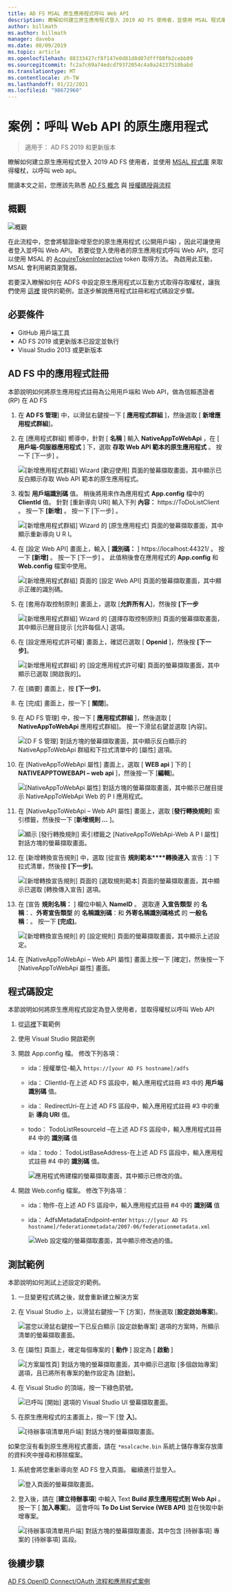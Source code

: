 ```yaml
---
title: AD FS MSAL 原生應用程式呼叫 Web API
description: 瞭解如何建立原生應用程式登入 2019 AD FS 使用者，並使用 MSAL 程式庫來取得權杖，以呼叫 web Api。
author: billmath
ms.author: billmath
manager: daveba
ms.date: 08/09/2019
ms.topic: article
ms.openlocfilehash: 88333427cf8f147e0d81d8d07dfff08fb2cebb09
ms.sourcegitcommit: fc2a7c69a74edcd79372054c4a9a24237510babd
ms.translationtype: MT
ms.contentlocale: zh-TW
ms.lasthandoff: 01/22/2021
ms.locfileid: "98672960"
---
```

# <a name="scenario-native-app-calling-web-api"></a>案例：呼叫 Web API 的原生應用程式
>適用于： AD FS 2019 和更新版本

瞭解如何建立原生應用程式登入 2019 AD FS 使用者，並使用 [MSAL 程式庫](https://github.com/AzureAD/microsoft-authentication-library-for-dotnet/wiki)  來取得權杖，以呼叫 web api。

閱讀本文之前，您應該先熟悉 [AD FS 概念](../ad-fs-openid-connect-oauth-concepts.md) 與 [授權碼授與流程](../../overview/ad-fs-openid-connect-oauth-flows-scenarios.md#authorization-code-grant-flow)

## <a name="overview"></a>概觀

 ![概觀](media/adfs-msal-native-app-web-api/native1.png)

在此流程中，您會將驗證新增至您的原生應用程式 (公開用戶端) ，因此可讓使用者登入並呼叫 Web API。 若要從登入使用者的原生應用程式呼叫 Web API，您可以使用 MSAL 的 [AcquireTokenInteractive](/dotnet/api/microsoft.identity.client.ipublicclientapplication.acquiretokeninteractive#Microsoft_Identity_Client_IPublicClientApplication_AcquireTokenInteractive_System_Collections_Generic_IEnumerable_System_String__) token 取得方法。 為啟用此互動，MSAL 會利用網頁瀏覽器。

若要深入瞭解如何在 ADFS 中設定原生應用程式以互動方式取得存取權杖，讓我們使用 [這裡](https://github.com/microsoft/adfs-sample-msal-dotnet-native-to-webapi) 提供的範例，並逐步解說應用程式註冊和程式碼設定步驟。


## <a name="pre-requisites"></a>必要條件

- GitHub 用戶端工具
- AD FS 2019 或更新版本已設定並執行
- Visual Studio 2013 或更新版本

## <a name="app-registration-in-ad-fs"></a>AD FS 中的應用程式註冊
本節說明如何將原生應用程式註冊為公用用戶端和 Web API，做為信賴憑證者 (RP) 在 AD FS

  1. 在 **AD FS 管理**] 中，以滑鼠右鍵按一下 [ **應用程式群組** ]，然後選取 [ **新增應用程式群組**]。

  2. 在 [應用程式群組] 嚮導中，針對 [ **名稱** ] 輸入 **NativeAppToWebApi** ，在 [ **用戶端-伺服器應用程式** ] 下，選取 **存取 Web API 範本的原生應用程式** 。 按一下 [下一步] 。

      ![[新增應用程式群組] Wizard [歡迎使用] 頁面的螢幕擷取畫面，其中顯示已反白顯示存取 Web API 範本的原生應用程式。](media/adfs-msal-native-app-web-api/native2.png)

  3. 複製 **用戶端識別碼** 值。 稍後將用來作為應用程式 **App.config** 檔中的 **ClientId** 值。 針對 [重新導向 URI] 輸入下列 **內容：** https://ToDoListClient 。 按一下 **[新增]** 。 按一下 [下一步] 。

     ![[新增應用程式群組] Wizard 的 [原生應用程式] 頁面的螢幕擷取畫面，其中顯示重新導向 U R I。](media/adfs-msal-native-app-web-api/native3.png)

  4. 在 [設定 Web API] 畫面上，輸入 [ **識別碼：** ] https://localhost:44321/ 。 按一下 **[新增]** 。 按一下 [下一步] 。 此值稍後會在應用程式的 **App.config** 和 **Web.config** 檔案中使用。

     ![[新增應用程式群組] 頁面的 [設定 Web API] 頁面的螢幕擷取畫面，其中顯示正確的識別碼。](media/adfs-msal-native-app-web-api/native4.png)

  5. 在 [套用存取控制原則] 畫面上，選取 [**允許所有人**]，然後按 **[下一步**

     ![[新增應用程式群組] Wizard 的 [選擇存取控制原則] 頁面的螢幕擷取畫面，其中顯示已醒目提示 [允許每個人] 選項。](media/adfs-msal-native-app-web-api/native5.png)

  6. 在 [設定應用程式許可權] 畫面上，確認已選取 [ **Openid** ]，然後按 **[下一步]**。

     ![[新增應用程式群組] 的 [設定應用程式許可權] 頁面的螢幕擷取畫面，其中顯示已選取 [開啟我的]。](media/adfs-msal-native-app-web-api/native6.png)

  7. 在 [摘要] 畫面上，按 **[下一步]**。

  8. 在 [完成] 畫面上，按一下 [ **關閉**]。

  9. 在 AD FS 管理] 中，按一下 [ **應用程式群組** ]，然後選取 [ **NativeAppToWebApi**         應用程式群組]。 按一下滑鼠右鍵並選取 [內容]。

      ![[D F S 管理] 對話方塊的螢幕擷取畫面，其中顯示反白顯示的 NativeAppToWebApi 群組和下拉式清單中的 [屬性] 選項。](media/adfs-msal-native-app-web-api/native7.png)

  10. 在 [NativeAppToWebApi 屬性] 畫面上，選取 [ **WEB api** ] 下的 [ **NATIVEAPPTOWEBAPI – web api** ]，然後按一下 [**編輯**]。

      ![[NativeAppToWebApi 屬性] 對話方塊的螢幕擷取畫面，其中顯示已醒目提示 NativeAppToWebApi Web 的 P I 應用程式。](media/adfs-msal-native-app-web-api/native8.png)

  11. 在 [NativeAppToWebApi – Web API 屬性] 畫面上，選取 [**發行轉換規則**] 索引標籤，然後按一下 [**新增規則 ...** ]。

      ![顯示 [發行轉換規則] 索引標籤之 [NativeAppToWebApi-Web A P I 屬性] 對話方塊的螢幕擷取畫面。](media/adfs-msal-native-app-web-api/native9.png)

  12. 在 [新增轉換宣告規則] 中，選取 [從宣告 **規則範本****轉換連入** 宣告：] 下拉式清單，然後按 **[下一步]**。

      ![[新增轉換宣告規則] 頁面的 [選取規則範本] 頁面的螢幕擷取畫面，其中顯示已選取 [轉換傳入宣告] 選項。](media/adfs-msal-native-app-web-api/native10.png)

  13. 在 [宣告 **規則名稱：** ] 欄位中輸入 **NameID** 。 選取連 **入宣告類型** 的 **名稱**：、**外寄宣告類型** 的 **名稱識別碼**：和 **外寄名稱識別碼格式** 的 **一般名稱**：。 按一下 **[完成]**。

      ![[新增轉換宣告規則] 的 [設定規則] 頁面的螢幕擷取畫面，其中顯示上述設定。](media/adfs-msal-native-app-web-api/native11.png)

  14. 在 [NativeAppToWebApi – Web API 屬性] 畫面上按一下 [確定]，然後按一下 [NativeAppToWebApi 屬性] 畫面。

## <a name="code-configuration"></a>程式碼設定
本節說明如何將原生應用程式設定為登入使用者，並取得權杖以呼叫 Web API

1. 從[這裡](https://github.com/microsoft/adfs-sample-msal-dotnet-native-to-webapi)下載範例

2. 使用 Visual Studio 開啟範例

3. 開啟 App.config 檔。 修改下列各項：
   - ida：授權單位-輸入 h`ttps://[your AD FS hostname]/adfs`
   - ida： ClientId-在上述 AD FS 區段中，輸入應用程式註冊 #3 中的 **用戶端識別碼** 值。
   - ida： RedirectUri-在上述 AD FS 區段中，輸入應用程式註冊 #3 中的重新 **導向 URI** 值。
   - todo： TodoListResourceId –在上述 AD FS 區段中，輸入應用程式註冊 #4 中的 **識別碼** 值
   - ida： todo： TodoListBaseAddress-在上述 AD FS 區段中，輸入應用程式註冊 #4 中的 **識別碼** 值。

     ![應用程式佈建檔的螢幕擷取畫面，其中顯示已修改的值。](media/adfs-msal-native-app-web-api/native12.png)

 4. 開啟 Web.config 檔案。 修改下列各項：
    - ida：物件-在上述 AD FS 區段中，輸入應用程式註冊 #4 中的 **識別碼** 值
    - ida： AdfsMetadataEndpoint-enter `https://[your AD FS hostname]/federationmetadata/2007-06/federationmetadata.xml`

      ![Web 設定檔的螢幕擷取畫面，其中顯示修改過的值。](media/adfs-msal-native-app-web-api/native13.png)

## <a name="test-the-sample"></a>測試範例
本節說明如何測試上述設定的範例。

  1. 一旦變更程式碼之後，就會重新建立解決方案

  2. 在 Visual Studio 上，以滑鼠右鍵按一下 [方案]，然後選取 [**設定啟始專案**]。

     ![當您以滑鼠右鍵按一下已反白顯示 [設定啟動專案] 選項的方案時，所顯示清單的螢幕擷取畫面。](media/adfs-msal-native-app-web-api/native14.png)

  3. 在 [屬性] 頁面上，確定每個專案的 [ **動作** ] 設定為 [ **啟動** ]

     ![[方案屬性頁] 對話方塊的螢幕擷取畫面，其中顯示已選取 [多個啟始專案] 選項，且已將所有專案的動作設定為 [啟動]。](media/adfs-msal-native-app-web-api/native15.png)

  4. 在 Visual Studio 的頂端，按一下綠色箭號。

     ![已呼叫 [開始] 選項的 Visual Studio UI 螢幕擷取畫面。](media/adfs-msal-native-app-web-api/native16.png)

  5. 在原生應用程式的主畫面上，按一下 [登 **入**]。

     ![[待辦事項清單用戶端] 對話方塊的螢幕擷取畫面。](media/adfs-msal-native-app-web-api/native17.png)

   如果您沒有看到原生應用程式畫面，請在 `*msalcache.bin` 系統上儲存專案存放庫的資料夾中搜尋和移除檔案。

  1. 系統會將您重新導向至 AD FS 登入頁面。 繼續進行並登入。

      ![登入頁面的螢幕擷取畫面。](media/adfs-msal-native-app-web-api/native18.png)

  2. 登入後，請在 [**建立待辦事項**] 中輸入 Text **Build 原生應用程式到 Web Api** 。 按一下 [ **加入專案**]。  這會呼叫 **To Do List Service (WEB API)** 並在快取中新增專案。

       ![[待辦事項清單用戶端] 對話方塊的螢幕擷取畫面，其中包含 [待辦事項] 專案的 [待辦事項] 區段。](media/adfs-msal-native-app-web-api/native19.png)

## <a name="next-steps"></a>後續步驟
[AD FS OpenID Connect/OAuth 流程和應用程式案例](../../overview/ad-fs-openid-connect-oauth-flows-scenarios.md)

